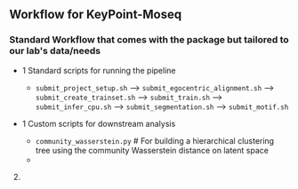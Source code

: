 ## Workflow for KeyPoint-Moseq

### Standard Workflow that comes with the package but tailored to our lab's data/needs

- 1 Standard scripts for running the pipeline
   - `submit_project_setup.sh` --> `submit_egocentric_alignment.sh` --> `submit_create_trainset.sh` --> `submit_train.sh` --> `submit_infer_cpu.sh` --> `submit_segmentation.sh` --> `submit_motif.sh`

 - 
   1 Custom scripts for downstream analysis
     - `community_wasserstein.py` # For building a hierarchical clustering tree using the community Wasserstein distance on latent space 
     -
  

2. 
